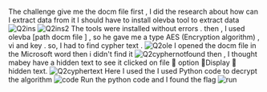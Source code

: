 The challenge give me the docm file first , I did the research about how can I extract data from it 
I should have to install  olevba tool to extract data
![Q2ins](https://github.com/MohmmadOd/BAUctf/assets/170467994/e2a53502-03b3-4d4c-a3cc-37f99d9dd92c)
![Q2ins2](https://github.com/MohmmadOd/BAUctf/assets/170467994/3db91d8e-bd73-4aa5-83d8-893a5ce69bb9)
The tools were installed without errors . then  , I used olevba  [path docm file ] , so he gave me a type AES (Encryption algorithm) , vi and key . so, I  had to find cypher text .
![Q2ole](https://github.com/MohmmadOd/BAUctf/assets/170467994/21129d2e-3a66-48c3-8a41-23e3a807c03c)
I opened the docm file in the Microsoft word  then i didn't find it 
![Q2cyphernotfound](https://github.com/MohmmadOd/BAUctf/assets/170467994/516aee88-1cd8-4356-aa0c-153a15a05a01)
 then , I thought mabey have a hidden text to see it clicked on file  option Display  hidden text.
 ![Q2cyphertext](https://github.com/MohmmadOd/BAUctf/assets/170467994/c1a3016b-bf0e-40c3-aa4b-5d785907447b)
 Here I used the I used Python code to decrypt the algorithm
 ![code](https://github.com/MohmmadOd/BAUctf/assets/170467994/1ad67c5c-671f-4767-8da1-509a40eddee7)
Run the python code and I found the flag 
![run](https://github.com/MohmmadOd/BAUctf/assets/170467994/68d48061-44dc-4999-95bb-e575b47bc6e7)

